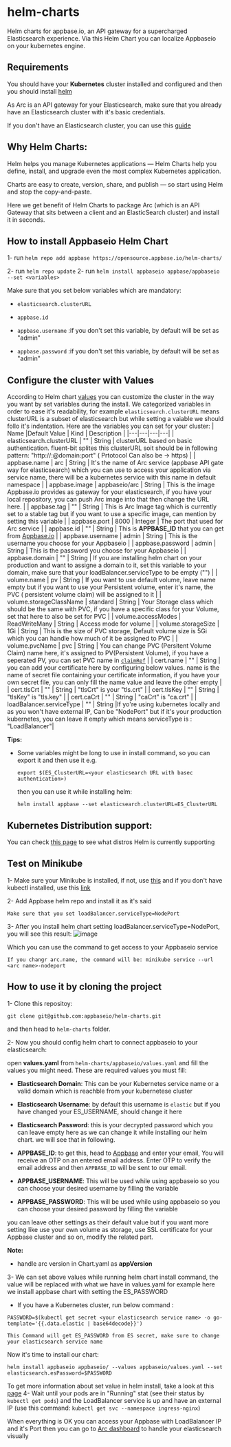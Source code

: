 # helm-charts

Helm charts for appbase.io, an API gateway for a supercharged Elasticsearch experience.
Via this Helm Chart you can localize Appbaseio on your kubernetes engine.

## Requirements
You should have your **Kubernetes** cluster installed and configured and then you should install [helm]("https://helm.sh/docs/intro/install/")

As Arc is an API gateway for your Elasticsearch, make sure that you already have an Elasticsearch cluster with it's basic credentials.

If you don't have an Elasticsearch cluster, you can use this [guide]("https://www.elastic.co/guide/en/cloud-on-k8s/current/k8s-quickstart.html")

## Why Helm Charts:

Helm helps you manage Kubernetes applications — Helm Charts help you define, install, and upgrade even the most complex Kubernetes application.

Charts are easy to create, version, share, and publish — so start using Helm and stop the copy-and-paste.

Here we get benefit of Helm Charts to package Arc (which is an API Gateway that sits between a client and an ElasticSearch cluster) and install it in seconds.

## How to install Appbaseio Helm Chart

1- run `helm repo add appbase https://opensource.appbase.io/helm-charts/`

2- run `helm repo update`
2- run `helm install appbaseio appbase/appbaseio  --set <variables>`

Make sure that you set below variables which are mandatory:

- `elasticsearch.clusterURL`

- `appbase.id`

- `appbase.username` :if you don't set this variable, by default will be set as "admin" 
- `appbase.password` :if you don't set this variable, by default will be set as "admin"


## Configure the cluster with Values

According to Helm chart [values]("https://helm.sh/docs/chart_template_guide/values_files/") you can customize the cluster in the way you want by set variables during the install.
We categorized variables in order to ease it's readability, for example `elasticsearch.clusterURL`  means clusterURL is a subset of elasticsearch but while setting a vaiable we should follo it's indentation. 
Here are the variables you can set for your cluster:
|  Name |Default Value   | Kind  |  Description |
|---|---|---|---|
| elasticsearch.clusterURL  | ""  | String  |  clusterURL based on basic authentication. fluent-bit splites this clusterURL soit should be in following pattern: "http://<user>:<password>@domain:port" ( Prtotocol Can also be -> https)  |
|  appbase.name | arc  |  String | It's the name of Arc service (appbase API gate way for elasticsearch) which you can use to access your application via service name, there will be a kubernetes service with this name in default namespace  |
|  appbase.image |  appbaseio/arc | String  |  This is the image Appbase.io provides as gateway for your elasticsearch, if you have your local repository, you can push Arc image into that then change the URL here. |
|  appbase.tag |  "" | String  | This is Arc Image tag which is currently set to a stable tag but if you want to use a specific image, can mention by setting this variable |
|  appbase.port | 8000  | Integer  | The port that used for Arc service |
| appbase.id  |  "" |  String |  This is **APPBASE_ID** that you can get from [Appbase.io]("https://arc-dashboard.appbase.io/install") |
|  appbase.username | admin  |  String |  This is the username you choose for your Appbaseio |
| appbase.password  | admin  |  String | This is the password you choose for your Appbaseio  |
|  appbase.domain |  "" |  String |  If you are installing helm chart on your production and want to assigne a domain to it, set this variable to your domain, make sure that your loadBalancer.serviceType to be empty ("") |
|  volume.name | pv  | String  |  If you want  to use default volume, leave name empty but if you want to use your Persistent volume, enter it's name, the PVC ( persistent volume claim) will be assigned to it |
|  volume.storageClassName |  standard | String  | Your Storage class which should be the same with PVC, if you have a specific class for your Volume, set that here to also be set for PVC  |
| volume.accessModes  | ReadWriteMany  |  String |  Access mode for volume |
|  volume.storageSize | 1Gi  | String  | This is the size of PVC storage, Default volume size is 5Gi which you can handle how much of it be assigned to PVC  |
|  volume.pvcName | pvc  | String  |  You can change PVC (Persitent Volume Claim) name here, it's assigned to PV(Persistent Volume), if you have a seperated PV, you can set PVC name in [`claimRef`]("https://kubernetes.io/docs/concepts/storage/persistent-volumes/#reserving-a-persistentvolume") |
|  cert.name | ""  | String  | you can add your certificate here by configuring below values. name is the name of secret file containing your certificate information, if you have your own secret file, you can only fill the name value and leave the other empty  |
| cert.tlsCrt  |  "" | String  |  "tlsCrt" is your "tls.crt" |
|  cert.tlsKey | ""  | String  | "tlsKey" is "tls.key"  |
|  cert.caCrt |  "" |  String |  "caCrt" is "ca.crt" |
| loadBalancer.serviceType  | ""  | String  |If yo're using kubernetes locally and as you won't have external IP, Can be "NodePort" but if it's your production kubernetes, you can leave it empty which means serviceType is : "LoadBalancer"|

**Tips:**

- Some variables might be long to use in install command, so you can export it and then use it e.g.
    
     `export $(ES_ClusterURL=<your elasticsearch URL with basec authentication>)`

     then you can use it while installing helm:

     `helm install appbase --set elasticsearch.clusterURL=ES_ClusterURL`

## Kubernetes Distribution support:
You can check [this page]("https://helm.sh/docs/topics/kubernetes_distros/") to see what distros Helm is currently supporting
## Test on Minikube

1- Make sure your Minikube is installed, if not, use [this]("https://minikube.sigs.k8s.io/docs/start/") and if you don't have kubectl installed, use this [link]("https://kubernetes.io/docs/tasks/tools/")

2- Add Appbase helm repo and install it as it's said 

    Make sure that you set loadBalancer.serviceType=NodePort

3- After you install helm chart setting loadBalancer.serviceType=NodePort, you will see this result:
![image](https://user-images.githubusercontent.com/30385958/122102140-5bdb9e80-ce2a-11eb-960b-921c64a298e5.png)

Which you can use the command to get access to your Appbaseio service

    If you changr arc.name, the command will be: minikube service --url <arc name>-nodeport

## How to use it by cloning the project
1- Clone this repositoy: 

`git clone git@github.com:appbaseio/helm-charts.git` 

and then head to `helm-charts` folder.


2- Now you should config helm chart to connect appbaseio to your elasticsearch: 

open **values.yaml** from `helm-charts/appbaseio/values.yaml` and fill the values you might need.
These are required values you must fill: 

- **Elasticsearch Domain**: This can be your Kubernetes service name or a valid domain which is reachble from your kubernetese cluster
- **Elasticsearch Username**: by default this username is `elastic` but if you have changed your ES_USERNAME, should change it here
- **Elasticsearch Password**: this is your decrypted password which you can leave empty here as we can change it while installing our helm chart. we will see that in following.
- **APPBASE_ID**: to get this, head to [Appbase]("https://arc-dashboard.appbase.io/install") and enter your email, You will receive an OTP on an entered email address. Enter OTP to verify the email address and then `APPBASE_ID` will be sent to our email.

- **APPBASE_USERNAME**: This will be used while using appbaseio so you can choose your desired username by filling the variable
- **APPBASE_PASSWORD**: This will be used while using appbaseio so you can choose your desired password by filling the variable

you can leave other settings as their default value but if you want more setting like use your own volume as storage, use SSL certificate for your Appbase cluster and so on, modify the related part.

**Note:**
- handle arc version in Chart.yaml as **appVersion**

3- We can set above values while running helm chart install command, the value will be replaced with what we have in values.yaml for example here we install appbase chart with setting the ES_PASSWORD 

- If you have a Kubernetes cluster, run below command :

`PASSWORD=$(kubectl get secret <your elasticsearch service name> -o go-template='{{.data.elastic | base64decode}}')`
    
    This Command will get ES_PASSWORD from ES secret, make sure to change your elasticsearch service name

Now it's time to install our chart: 

`helm install appbaseio appbaseio/ --values appbaseio/values.yaml --set elasticsearch.esPassword=$PASSWORD `

To get more information about set value in helm install, take a look at this [page]("https://helm.sh/docs/helm/helm_install/")
4- Wait until your pods are in "Running" stat (see their status by `kubectl get pods`) and the LoadBalancer service is up and have an external IP (use this command: `kubectl get svc --namespace ingress-nginx`) 

When everything is OK you can access your Appbase with LoadBalancer IP and it's Port then you can go to [Arc dashboard]("https://arc-dashboard.appbase.io/login") to handle your elasticsearch visually
